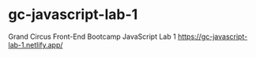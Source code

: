 # gc-javascript-lab-1
Grand Circus Front-End Bootcamp JavaScript Lab 1
https://gc-javascript-lab-1.netlify.app/

